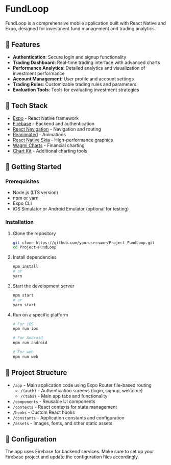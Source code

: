 # FundLoop

FundLoop is a comprehensive mobile application built with React Native and Expo, designed for investment fund management and trading analytics.

## 🌟 Features

- **Authentication**: Secure login and signup functionality
- **Trading Dashboard**: Real-time trading interface with advanced charts
- **Performance Analytics**: Detailed analytics and visualization of investment performance
- **Account Management**: User profile and account settings
- **Trading Rules**: Customizable trading rules and parameters
- **Evaluation Tools**: Tools for evaluating investment strategies

## 🚀 Tech Stack

- [Expo](https://expo.dev/) - React Native framework
- [Firebase](https://firebase.google.com/) - Backend and authentication
- [React Navigation](https://reactnavigation.org/) - Navigation and routing
- [Reanimated](https://docs.swmansion.com/react-native-reanimated/) - Animations
- [React Native Skia](https://shopify.github.io/react-native-skia/) - High-performance graphics
- [Wagmi Charts](https://github.com/coinjar/react-native-wagmi-charts) - Financial charting
- [Chart Kit](https://github.com/indiespirit/react-native-chart-kit) - Additional charting tools

## 📱 Getting Started

### Prerequisites

- Node.js (LTS version)
- npm or yarn
- Expo CLI
- iOS Simulator or Android Emulator (optional for testing)

### Installation

1. Clone the repository

   ```bash
   git clone https://github.com/yourusername/Project-FundLoop.git
   cd Project-FundLoop
   ```

2. Install dependencies

   ```bash
   npm install
   # or
   yarn
   ```

3. Start the development server

   ```bash
   npm start
   # or
   yarn start
   ```

4. Run on a specific platform

   ```bash
   # For iOS
   npm run ios

   # For Android
   npm run android

   # For web
   npm run web
   ```

## 📂 Project Structure

- `/app` - Main application code using Expo Router file-based routing
  - `/(auth)` - Authentication screens (login, signup, welcome)
  - `/(tabs)` - Main app tabs and functionality
- `/components` - Reusable UI components
- `/contexts` - React contexts for state management
- `/hooks` - Custom React hooks
- `/constants` - Application constants and configuration
- `/assets` - Images, fonts, and other static assets

## 🔧 Configuration

The app uses Firebase for backend services. Make sure to set up your Firebase project and update the configuration files accordingly.
